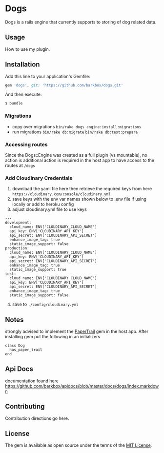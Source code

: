 # Dogs
Dogs is a rails engine that currently supports to storing of dog related data.

## Usage
How to use my plugin.

## Installation
Add this line to your application's Gemfile:

```ruby
gem 'dogs', git: 'https://github.com/barkbox/dogs.git'
```

And then execute:
```bash
$ bundle
```

### Migrations

- copy over migrations
    `bin/rake dogs_engine:install:migrations`
- run migrations
  `bin/rake db:migrate`
  `bin/rake db:test:prepare`

### Accessing routes
Since the Dogs::Engine was created as a full plugin (vs mountable), no action is additional action is required in the host app to have access to the routes at `/dogs`

### Add Cloudinary Credentials

1) download the yaml file here then retrieve the required keys from here `https://cloudinary.com/console/cloudinary.yml`
2) save keys with the env var names shown below to .env file if using locally or add to heroku config
3) adjust cloudinary.yml file to use keys
```
---
development:
  cloud_name: ENV['CLOUDINARY_CLOUD_NAME']
  api_key: ENV['CLOUDINARY_API_KEY']
  api_secret: ENV['CLOUDINARY_API_SECRET']
  enhance_image_tag: true
  static_image_support: false
production:
  cloud_name: ENV['CLOUDINARY_CLOUD_NAME']
  api_key: ENV['CLOUDINARY_API_KEY']
  api_secret: ENV['CLOUDINARY_API_SECRET']
  enhance_image_tag: true
  static_image_support: true
test:
  cloud_name: ENV['CLOUDINARY_CLOUD_NAME']
  api_key: ENV['CLOUDINARY_API_KEY']
  api_secret: ENV['CLOUDINARY_API_SECRET']
  enhance_image_tag: true
  static_image_support: false
```
4) save to `./config/cloudinary.yml`

## Notes 
  strongly advised to implement the [PaperTrail](https://github.com/airblade/paper_trail) gem in the host app. After installing gem put the following in an initializers
  ```
  class Dog
    has_paper_trail
  end
  ```
## Api Docs
documentation found here https://github.com/barkbox/apidocs/blob/master/docs/dogs/index.markdown

## Contributing
Contribution directions go here.

## License
The gem is available as open source under the terms of the [MIT License](http://opensource.org/licenses/MIT).
